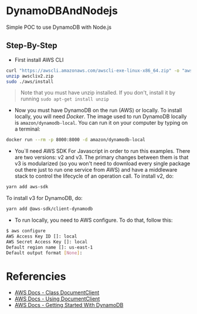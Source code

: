 # DynamoDBAndNodejs
Simple POC to use DynamoDB with Node.js

## Step-By-Step
- First install AWS CLI
```bash
curl "https://awscli.amazonaws.com/awscli-exe-linux-x86_64.zip" -o "awscliv2.zip"
unzip awscliv2.zip
sudo ./aws/install
```
> Note that you must have unzip installed. If you don't, install it by running ``` sudo apt-get install unzip ```

- Now you must have DynamoDB on the run (AWS) or locally. To install locally, you will need <i>Docker</i>. The image used to run DynamoDB locally is ```amazon/dynamodb-local```. You can run it on your computer by typing on a terminal:
```bash
docker run --rm -p 8000:8000 -d amazon/dynamodb-local
```

- You`ll need AWS SDK For Javascript in order to run this examples. There are two versions: v2 and v3. The primary changes between them is that v3 is modularized (so you won't need to download every single package out there just to run one service from AWS) and have a middleware stack to control the lifecycle of an operation call. To install v2, do:
```bash
yarn add aws-sdk
```
To install v3 for DynamoDB, do:
```bash
yarn add @aws-sdk/client-dynamodb
```

- To run locally, you need to AWS configure. To do that, follow this:
```bash
$ aws configure
AWS Access Key ID []: local
AWS Secret Access Key []: local
Default region name []: us-east-1
Default output format [None]:

```

# Referencies
- [AWS Docs - Class DocumentClient](https://docs.aws.amazon.com/AWSJavaScriptSDK/latest/AWS/DynamoDB/DocumentClient.html)
- [AWS Docs - Using DocumentClient](https://docs.aws.amazon.com/sdk-for-javascript/v2/developer-guide/dynamodb-example-document-client.html)
- [AWS Docs - Getting Started With DynamoDB](https://docs.amazonaws.cn/en_us/amazondynamodb/latest/developerguide/GettingStartedDynamoDB.html)